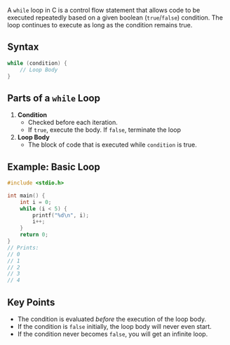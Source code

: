 A `while` loop in C is a control flow statement that allows code to be executed repeatedly based on a given boolean (`true`/`false`) condition. The loop continues to execute as long as the condition remains true.

## Syntax

```c
while (condition) {
    // Loop Body
}
```

## Parts of a `while` Loop

1. **Condition**
    - Checked before each iteration.
    - If `true`, execute the body. If `false`, terminate the loop
2. **Loop Body**
    - The block of code that is executed while `condition` is true.

## Example: Basic Loop

```c
#include <stdio.h>

int main() {
    int i = 0;
    while (i < 5) {
        printf("%d\n", i);
        i++;
    }
    return 0;
}
// Prints:
// 0
// 1
// 2
// 3
// 4
```

## Key Points

- The condition is evaluated _before_ the execution of the loop body.
- If the condition is `false` initially, the loop body will never even start.
- If the condition never becomes `false`, you will get an infinite loop.